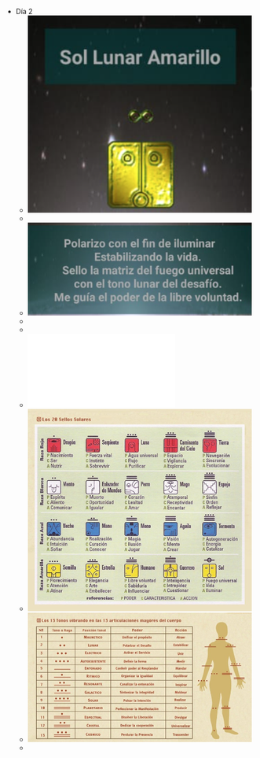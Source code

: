 - Día 2
	- ![image.png](../assets/image_1659833498786_0.png)
	-
	- ![image.png](../assets/image_1659833486083_0.png)
	-
	-
	- ![Genesis del Encantamiento del Sueno.pdf](../assets/Genesis_del_Encantamiento_del_Sueno_1659833359118_0.pdf)
	- ![image.png](../assets/image_1659833316296_0.png)
	- ![image.png](../assets/image_1659833799959_0.png)
	-